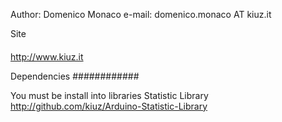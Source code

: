 Author: Domenico Monaco
e-mail: domenico.monaco AT kiuz.it

Site
####

http://www.kiuz.it

Dependencies
############

You must be install into libraries Statistic Library
http://github.com/kiuz/Arduino-Statistic-Library
